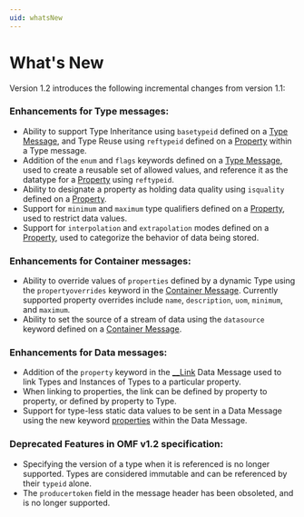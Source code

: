 ```yaml
---
uid: whatsNew
---
```


# What\'s New


Version 1.2 introduces the following incremental changes from version 1.1:

### Enhancements for Type messages:

- Ability to support Type Inheritance using `basetypeid` defined on a [Type Message](xref:typeMessages), and Type Reuse using `reftypeid` defined on a [Property](xref:typePropertiesAndFormats) within a Type message.
- Addition of the `enum` and `flags` keywords defined on a [Type Message](xref:typeMessages), used to create a reusable set of allowed values, and reference it as the datatype for a [Property](xref:typePropertiesAndFormats) using `reftypeid`.
- Ability to designate a property as holding data quality using `isquality` defined on a [Property](xref:typePropertiesAndFormats).
- Support for `minimum` and `maximum` type qualifiers defined on a [Property](xref:typePropertiesAndFormats), used to restrict data values.
- Support for `interpolation` and `extrapolation` modes defined on a [Property](xref:typePropertiesAndFormats), used to categorize the behavior of data being stored.

### Enhancements for Container messages:

- Ability to override values of `properties` defined by a dynamic Type using the `propertyoverrides` keyword in the [Container Message](xref:containerMessages). Currently supported property overrides include `name`, `description`, `uom`, `minimum`, and `maximum`.
- Ability to set the source of a stream of data using the `datasource` keyword defined on a [Container Message](xref:containerMessages). 

### Enhancements for Data messages:

- Addition of the `property` keyword in the [__Link](xref:linkType) Data Message used to link Types and Instances of Types to a particular property. 
- When linking to properties, the link can be defined by property to property, or defined by property to Type.
- Support for type-less static data values to be sent in a Data Message using the new keyword [properties](xref:dataMessages) within the Data Message. 


### Deprecated Features in OMF v1.2 specification:

- Specifying the version of a type when it is referenced is no longer supported. Types are considered immutable and can be referenced by their `typeid` alone.
- The `producertoken` field in the message header has been obsoleted, and is no longer supported.
